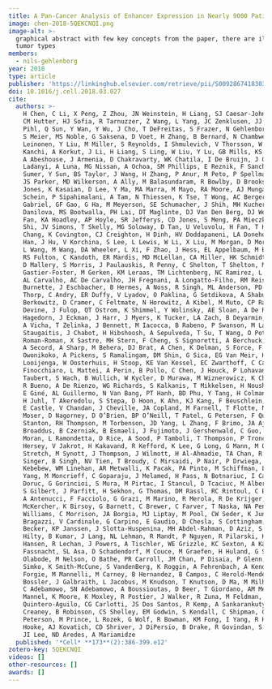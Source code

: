 ```yaml
---
title: A Pan-Cancer Analysis of Enhancer Expression in Nearly 9000 Patient Samples
image: chen-2018-5QEKCNQI.png
image-alt: >-
  graphical abstract with few key concepts from the paper, there are ilustrations of chromatin and a scatterplot of
  tumor types
members:
  - nils-gehlenborg
year: 2018
type: article
publisher: 'https://linkinghub.elsevier.com/retrieve/pii/S0092867418303076'
doi: 10.1016/j.cell.2018.03.027
cite:
  authors: >-
    H Chen, C Li, X Peng, Z Zhou, JN Weinstein, H Liang, SJ Caesar-Johnson, JA Demchok, I Felau, M Kasapi, ML Ferguson,
    CM Hutter, HJ Sofia, R Tarnuzzer, Z Wang, L Yang, JC Zenklusen, JJ Zhang, S Chudamani, J Liu, L Lolla, R Naresh, T
    Pihl, Q Sun, Y Wan, Y Wu, J Cho, T DeFreitas, S Frazer, N Gehlenborg, G Getz, DI Heiman, J Kim, MS Lawrence, P Lin,
    S Meier, MS Noble, G Saksena, D Voet, H Zhang, B Bernard, N Chambwe, V Dhankani, T Knijnenburg, R Kramer, K
    Leinonen, Y Liu, M Miller, S Reynolds, I Shmulevich, V Thorsson, W Zhang, R Akbani, BM Broom, AM Hegde, Z Ju, RS
    Kanchi, A Korkut, J Li, H Liang, S Ling, W Liu, Y Lu, GB Mills, KS Ng, A Rao, M Ryan, J Wang, JN Weinstein, J Zhang,
    A Abeshouse, J Armenia, D Chakravarty, WK Chatila, I De Bruijn, J Gao, BE Gross, ZJ Heins, R Kundra, K La, M
    Ladanyi, A Luna, MG Nissan, A Ochoa, SM Phillips, E Reznik, F Sanchez-Vega, C Sander, N Schultz, R Sheridan, SO
    Sumer, Y Sun, BS Taylor, J Wang, H Zhang, P Anur, M Peto, P Spellman, C Benz, JM Stuart, CK Wong, C Yau, DN Hayes,
    JS Parker, MD Wilkerson, A Ally, M Balasundaram, R Bowlby, D Brooks, R Carlsen, E Chuah, N Dhalla, R Holt, SJM
    Jones, K Kasaian, D Lee, Y Ma, MA Marra, M Mayo, RA Moore, AJ Mungall, K Mungall, AG Robertson, S Sadeghi, JE
    Schein, P Sipahimalani, A Tam, N Thiessen, K Tse, T Wong, AC Berger, R Beroukhim, AD Cherniack, C Cibulskis, SB
    Gabriel, GF Gao, G Ha, M Meyerson, SE Schumacher, J Shih, MH Kucherlapati, RS Kucherlapati, S Baylin, L Cope, L
    Danilova, MS Bootwalla, PH Lai, DT Maglinte, DJ Van Den Berg, DJ Weisenberger, JT Auman, S Balu, T Bodenheimer, C
    Fan, KA Hoadley, AP Hoyle, SR Jefferys, CD Jones, S Meng, PA Mieczkowski, LE Mose, AH Perou, CM Perou, J Roach, Y
    Shi, JV Simons, T Skelly, MG Soloway, D Tan, U Veluvolu, H Fan, T Hinoue, PW Laird, H Shen, W Zhou, M Bellair, K
    Chang, K Covington, CJ Creighton, H Dinh, HV Doddapaneni, LA Donehower, J Drummond, RA Gibbs, R Glenn, W Hale, Y
    Han, J Hu, V Korchina, S Lee, L Lewis, W Li, X Liu, M Morgan, D Morton, D Muzny, J Santibanez, M Sheth, E Shinbrot,
    L Wang, M Wang, DA Wheeler, L Xi, F Zhao, J Hess, EL Appelbaum, M Bailey, MG Cordes, L Ding, CC Fronick, LA Fulton,
    RS Fulton, C Kandoth, ER Mardis, MD McLellan, CA Miller, HK Schmidt, RK Wilson, D Crain, E Curley, J Gardner, K Lau,
    D Mallery, S Morris, J Paulauskis, R Penny, C Shelton, T Shelton, M Sherman, E Thompson, P Yena, J Bowen, JM
    Gastier-Foster, M Gerken, KM Leraas, TM Lichtenberg, NC Ramirez, L Wise, E Zmuda, N Corcoran, T Costello, C Hovens,
    AL Carvalho, AC De Carvalho, JH Fregnani, A Longatto-Filho, RM Reis, C Scapulatempo-Neto, HCS Silveira, DO Vidal, A
    Burnette, J Eschbacher, B Hermes, A Noss, R Singh, ML Anderson, PD Castro, M Ittmann, D Huntsman, B Kohl, X Le, R
    Thorp, C Andry, ER Duffy, V Lyadov, O Paklina, G Setdikova, A Shabunin, M Tavobilov, C McPherson, R Warnick, R
    Berkowitz, D Cramer, C Feltmate, N Horowitz, A Kibel, M Muto, CP Raut, A Malykh, JS Barnholtz-Sloan, W Barrett, K
    Devine, J Fulop, QT Ostrom, K Shimmel, Y Wolinsky, AE Sloan, A De Rose, F Giuliante, M Goodman, BY Karlan, CH
    Hagedorn, J Eckman, J Harr, J Myers, K Tucker, LA Zach, B Deyarmin, H Hu, L Kvecher, C Larson, RJ Mural, S Somiari,
    A Vicha, T Zelinka, J Bennett, M Iacocca, B Rabeno, P Swanson, M Latour, L Lacombe, B Têtu, A Bergeron, M McGraw, SM
    Staugaitis, J Chabot, H Hibshoosh, A Sepulveda, T Su, T Wang, O Potapova, O Voronina, L Desjardins, O Mariani, S
    Roman-Roman, X Sastre, MH Stern, F Cheng, S Signoretti, A Berchuck, D Bigner, E Lipp, J Marks, S McCall, R McLendon,
    A Secord, A Sharp, M Behera, DJ Brat, A Chen, K Delman, S Force, F Khuri, K Magliocca, S Maithel, JJ Olson, T
    Owonikoko, A Pickens, S Ramalingam, DM Shin, G Sica, EG Van Meir, H Zhang, W Eijckenboom, A Gillis, E Korpershoek, L
    Looijenga, W Oosterhuis, H Stoop, KE Van Kessel, EC Zwarthoff, C Calatozzolo, L Cuppini, S Cuzzubbo, F DiMeco, G
    Finocchiaro, L Mattei, A Perin, B Pollo, C Chen, J Houck, P Lohavanichbutr, A Hartmann, C Stoehr, R Stoehr, H
    Taubert, S Wach, B Wullich, W Kycler, D Murawa, M Wiznerowicz, K Chung, WJ Edenfield, J Martin, E Baudin, G Bubley,
    R Bueno, A De Rienzo, WG Richards, S Kalkanis, T Mikkelsen, H Noushmehr, L Scarpace, N Girard, M Aymerich, E Campo,
    E Giné, AL Guillermo, N Van Bang, PT Hanh, BD Phu, Y Tang, H Colman, K Evason, PR Dottino, JA Martignetti, H Gabra,
    H Juhl, T Akeredolu, S Stepa, D Hoon, K Ahn, KJ Kang, F Beuschlein, A Breggia, M Birrer, D Bell, M Borad, AH Bryce,
    E Castle, V Chandan, J Cheville, JA Copland, M Farnell, T Flotte, N Giama, T Ho, M Kendrick, JP Kocher, K Kopp, C
    Moser, D Nagorney, D O’Brien, BP O’Neill, T Patel, G Petersen, F Que, M Rivera, L Roberts, R Smallridge, T Smyrk, M
    Stanton, RH Thompson, M Torbenson, JD Yang, L Zhang, F Brimo, JA Ajani, AMA Gonzalez, C Behrens, J Bondaruk, R
    Broaddus, B Czerniak, B Esmaeli, J Fujimoto, J Gershenwald, C Guo, AJ Lazar, C Logothetis, F Meric-Bernstam, C
    Moran, L Ramondetta, D Rice, A Sood, P Tamboli, T Thompson, P Troncoso, A Tsao, I Wistuba, C Carter, L Haydu, P
    Hersey, V Jakrot, H Kakavand, R Kefford, K Lee, G Long, G Mann, M Quinn, R Saw, R Scolyer, K Shannon, A Spillane, J
    Stretch, M Synott, J Thompson, J Wilmott, H Al-Ahmadie, TA Chan, R Ghossein, A Gopalan, DA Levine, V Reuter, S
    Singer, B Singh, NV Tien, T Broudy, C Mirsaidi, P Nair, P Drwiega, J Miller, J Smith, H Zaren, JW Park, NP Hung, E
    Kebebew, WM Linehan, AR Metwalli, K Pacak, PA Pinto, M Schiffman, LS Schmidt, CD Vocke, N Wentzensen, R Worrell, H
    Yang, M Moncrieff, C Goparaju, J Melamed, H Pass, N Botnariuc, I Caraman, M Cernat, I Chemencedji, A Clipca, S
    Doruc, G Gorincioi, S Mura, M Pirtac, I Stancul, D Tcaciuc, M Albert, I Alexopoulou, A Arnaout, J Bartlett, J Engel,
    S Gilbert, J Parfitt, H Sekhon, G Thomas, DM Rassl, RC Rintoul, C Bifulco, R Tamakawa, W Urba, N Hayward, H Timmers,
    A Antenucci, F Facciolo, G Grazi, M Marino, R Merola, R De Krijger, AP Gimenez-Roqueplo, A Piché, S Chevalier, G
    McKercher, K Birsoy, G Barnett, C Brewer, C Farver, T Naska, NA Pennell, D Raymond, C Schilero, K Smolenski, F
    Williams, C Morrison, JA Borgia, MJ Liptay, M Pool, CW Seder, K Junker, L Omberg, M Dinkin, G Manikhas, D Alvaro, MC
    Bragazzi, V Cardinale, G Carpino, E Gaudio, D Chesla, S Cottingham, M Dubina, F Moiseenko, R Dhanasekaran, KF
    Becker, KP Janssen, J Slotta-Huspenina, MH Abdel-Rahman, D Aziz, S Bell, CM Cebulla, A Davis, R Duell, JB Elder, J
    Hilty, B Kumar, J Lang, NL Lehman, R Mandt, P Nguyen, R Pilarski, K Rai, L Schoenfield, K Senecal, P Wakely, P
    Hansen, R Lechan, J Powers, A Tischler, WE Grizzle, KC Sexton, A Kastl, J Henderson, S Porten, J Waldmann, M
    Fassnacht, SL Asa, D Schadendorf, M Couce, M Graefen, H Huland, G Sauter, T Schlomm, R Simon, P Tennstedt, O
    Olabode, M Nelson, O Bathe, PR Carroll, JM Chan, P Disaia, P Glenn, RK Kelley, CN Landen, J Phillips, M Prados, J
    Simko, K Smith-McCune, S VandenBerg, K Roggin, A Fehrenbach, A Kendler, S Sifri, R Steele, A Jimeno, F Carey, I
    Forgie, M Mannelli, M Carney, B Hernandez, B Campos, C Herold-Mende, C Jungk, A Unterberg, A Von Deimling, A
    Bossler, J Galbraith, L Jacobus, M Knudson, T Knutson, D Ma, M Milhem, R Sigmund, AK Godwin, R Madan, HG Rosenthal,
    C Adebamowo, SN Adebamowo, A Boussioutas, D Beer, T Giordano, AM Mes-Masson, F Saad, T Bocklage, L Landrum, R
    Mannel, K Moore, K Moxley, R Postier, J Walker, R Zuna, M Feldman, F Valdivieso, R Dhir, J Luketich, EMM Pinero, M
    Quintero-Aguilo, CG Carlotti, JS Dos Santos, R Kemp, A Sankarankuty, D Tirapelli, J Catto, K Agnew, E Swisher, J
    Creaney, B Robinson, CS Shelley, EM Godwin, S Kendall, C Shipman, C Bradford, T Carey, A Haddad, J Moyer, L
    Peterson, M Prince, L Rozek, G Wolf, R Bowman, KM Fong, I Yang, R Korst, WK Rathmell, JL Fantacone-Campbell, JA
    Hooke, AJ Kovatich, CD Shriver, J DiPersio, B Drake, R Govindan, S Heath, T Ley, B Van Tine, P Westervelt, MA Rubin,
    JI Lee, ND Aredes, A Mariamidze
  published: '*Cell* **173**(2):386-399.e12'
zotero-key: 5QEKCNQI
videos: []
other-resources: []
awards: []
---
```


